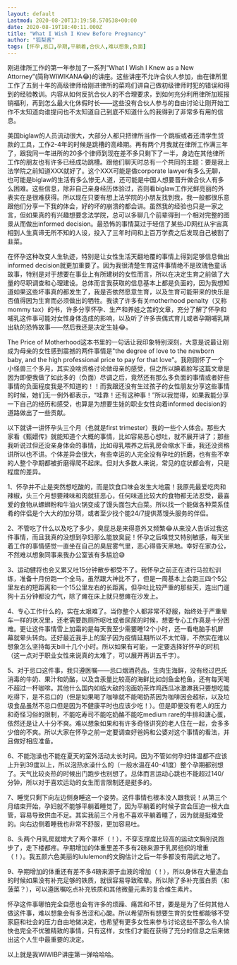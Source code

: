 ```yaml
---
layout: default
Lastmod: 2020-08-20T13:19:58.570538+00:00
date: 2020-08-19T18:40:11.000Z
title: "What I Wish I Knew Before Pregnancy"
author: "狐梨酱"
tags: [怀孕,忌口,孕期,平躺着,合伙人,难以想象,负面]
---
```


刚进律所工作的第一年参加了一系列“What I Wish I Knew as a New Attorney”(简称WIWIKANA😂)的讲座。这些讲座不允许合伙人参加，由在律所里工作了五到十年的高级律师给刚进律所的菜鸡们讲自己做初级律师时犯的错误和得到的经验教训。内容从如何反抗合伙人的不合理要求，到如何充分利用律所加班报销福利，再到怎么最大化休假时长——这些没有合伙人参与的自由讨论让刚开始工作不太知道向谁提问也不太知道自己到底不知道什么的我得到了非常多有用的信息。

美国biglaw的人员流动很大，大部分人都只把律所当作一个跳板或者还清学生贷款的工具，工作2-4年的时候是跳槽的高峰期。再有两个月我就在律所工作满三年了，跟我同一年进所的20多个律师到现在差不多只剩下了一半，身边在其他律所工作的朋友也有许多已经成功跳槽。跟他们聊天时总有一个共同的主题：要是我上法学院之前知道XXX就好了。这个XXX可能是做corporate lawyer有多么无聊，也可能是biglaw的生活有多么惨无人道，还可能是中国人想要晋升做合伙人有多么困难。这些信息，除非自己亲身经历体验过，否则看biglaw工作光鲜亮丽的外表实在是很难获得。所以现在只要有想上法学院的小朋友找到我，我一般都很乐意跟他们分享一下我的体会，好的坏的崩溃的都会讲。虽然我的经验也只是一家之言，但如果真的有兴趣想要念法学院，总可以多聊几个前辈得到一个相对完整的图景从而做出informed decision。最恐怖的事情莫过于轻信了某些JD网红从宇宙真相到人生真谛无所不知的人设，投入了三年时间和上百万学费之后发现自己被割了韭菜。

在怀孕这种改变人生轨迹，特别是让女性生活天翻地覆的事情上得到足够信息做出informed decision就更加重要了。因为我很清楚生育这件事情绝不是玫瑰色童话故事，特别是对于想要在事业上有所建树的女性而言，所以在决定生育之前做了大量的尽职调查和心理建设。总体而言我获取的信息基本上都是负面的，因为我想知道如果这些坏事真的都发生了，我是否依然愿意生育，以及生育可能带来的快乐是否值得因为生育而必须做出的牺牲。我读了许多有关motherhood penalty（又称mommy tax）的书，许多分享怀孕、生产和养娃之苦的文章，充分了解了怀孕和哺乳这件事可能对女性身体造成的影响，以及听了许多丧偶式育儿或者孕期哺乳期出轨的恐怖故事——然后我还是决定生娃😂。

The Price of Motherhood这本书里的一句话让我印象特别深刻，大意是说最让刚成为母亲的女性感到震撼的两件事情是"the degree of love to the newborn baby, and the high professional price to pay for that love"。我刚刚怀了一个小怪兽三个多月，其实没啥资格讨论做母亲的感受，但之所以腆着脸写这篇文章是因为即便我做了如此多的（负面）尽调之后，竟然还有那么多负面的事情或者好些事情的负面程度我是不知道的！！而我跟还没有生过孩子的女性朋友分享这些事情的时候，她们无一例外都表示，“哇靠！还有这种事！”所以我觉得，如果我能分享一下自己的经历和感受，也算是为想要生娃的职业女性向着informed decision的道路做出了一些贡献。

以下就讲一讲怀孕头三个月（也就是first trimester）我的一些个人体会。那些大家看《甄嬛传》就能知道个大概的事情，比如容易恶心想吐，就不展开讲了；那些我听说过但还没亲身体会的事情，比如母乳喂养之后乳房会缩水下垂，我还没资格讲所以也不讲。个体差异会很大，有些幸运的人完全没有孕吐的折磨，也有些不幸的人整个孕期都被折磨得爬不起床。但对大多数人来说，常见的症状都会有，只是程度的差异。

1、怀孕并不止是突然想吃酸的，而是饮食口味会发生大地震！我原先最爱吃肉和辣椒，头三个月想要辣味和肉就狂恶心，任何味道比较大的食物都无法忍受，最喜爱的食物从螺蛳粉和牛油火锅变成了馒头面包大白菜。所以找一个能做各种菜系佳肴的伴侣是个大大的加分项，或者至少找个能24/7提供蒸馒头服务的伴侣。

2、不管吃了什么以及吃了多少，臭屁总是来得意外又频繁😂从来没人告诉过我这件事情，而且我真的没想到孕妇那么能放臭屁！怀孕之后嗅觉又特别敏感，每天坐着工作的事情感觉一直坐在自己的臭屁雾气里，恶心得昏天黑地。幸好在家办公，不然难以想象同事来我办公室该有多尴尬😅

3、运动健将也会又累又吐15分钟散步都受不了。我怀孕之前正在进行马拉松训练，准备十月份跑一个全马。虽然跟大神比不了，但是一周基本上会跑三四个5公里左右的短距离和一个15公里左右的长距离。但孕吐比较严重的那些天，连出门遛狗十五分钟都没力气，除了瘫在床上就只想瘫在沙发上。

4、专心工作什么的，实在太艰难了。当你整个人都非常不舒服，始终处于严重晕车一样的状况里，还老需要跑厕所呕吐或者尿尿的时候，想要专心工作真是十分困难。更让这件事情雪上加霜的是每天我至少需要睡12个小时，还一看电脑手机屏幕就晕头转向。还好最近我手上的案子因为疫情延期所以不太忙碌，不然实在难以想象怎么坚持每天bill十几个小时。所以如果有可能，一定要选择好怀孕的时机（这一点对于职业女性来说真的太难了，可以展开再讲五千字）。

5、对于忌口这件事，我只遵医嘱——忌口烟酒药品，生肉生海鲜，没有经过巴氏消毒的牛奶、果汁和奶酪，以及含汞量比较高的海鲜比如剑鱼金枪鱼，还有每天喝不超过一杯咖啡。其他什么国内如临大敌的泡面奶茶炸鸡西瓜冰激淋我只要想吃能吃得下，是不忌口的（但是如果喝了咖啡就不能喝奶茶因为咖啡因会超标，以及垃圾食品虽然不忌口但是因为不健康平时也应该少吃！）。但是即便没有老人的压力和奇怪习俗的限制，不能吃寿司不能吃奶酪不能吃medium rare的牛排和溏心蛋，依然还是让人十分不爽。难以想象如果和有许多奇怪讲究的老人住在一起，会多多少倍的不爽。所以大家在怀孕之前一定要调查好爸妈和公婆对这个事情的看法，并且做好相应准备。

6、不能泡澡也不能在夏天的室外活动太长时间。因为不管如何孕妇体温都不应该上升到39度以上，所以泡热水澡什么的（一般水温在40-41度）整个孕期都别想了。天气比较炎热的时候出门跑步也别想了。总体而言运动心跳也不能超过140/分钟，所以对于喜欢运动的女生而言限制还是挺多的。

7、睡觉只剩下向左边侧身睡这一个姿势。这件事情也根本没人跟我说！从第三个月结束开始，孕妇就不能够平躺着睡觉了，因为平躺着的时候子宫会压迫一根大血管，容易导致供血不足。其实我前三个月也不喜欢平躺着睡了，因为就是挺难受的。向右边侧着睡我也非常不舒服，更加容易吐。

8、头两个月乳房就增大了两个罩杯（！），不穿支撑度比较高的运动文胸别说跑步了，走下楼都疼。孕期增加的体重里差不多有2磅来源于乳房组织的增重（！）。我五颜六色美丽的lululemon的文胸估计之后一年多都没有用武之地了。

9、孕期增加的体重还有差不多4磅来源于血液的增加（！），所以身体在大量造血的时候如果没有补充足够的铁质，就很容易导致眩晕。所以除了多补充蛋白质（和菠菜？），可以遵医嘱吃点补充铁质和其他微量元素的复合维生素片。

怀孕这件事哪怕完全自愿也会有许多的烦躁、痛苦和不甘，要是是为了任何其他人做这件事，难以想象会有多苦涩和心酸。所以希望所有想要生育的女性都能够不受家庭和社会的压力自由地做决定，也希望有更多女性来参与讨论这些不那么令人愉快也完全不优雅精致的事情，只有这样，女性们才能在获得了充分的信息之后来做出这个人生中最重要的决定。

以上就是我WIWIBP讲座第一弹哈哈哈。

